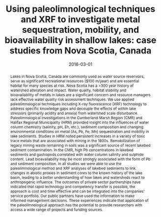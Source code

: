 ---
abstract: "Lakes in Nova Scotia, Canada are commonly used as water source reservoirs, serve as significant recreational resources ($100 m/year) and are essential habitat for many species at risk. Nova Scotia has a >300 year history of watershed alteration and impact.  Water quality, habitat stability and bioavailability of metals in lakes are a significant concern and resource managers lack effective water quality risk assessment techniques. We use applied paleolimnological techniques including X-ray fluorescence (XRF) technology to address specific knowledge gaps and decouple the effects of within lake stressors (primarily acidity and anoxia) from watershed scale disturbance.

Paleolimnological investigations in the Cumberland Marsh Region (CMR) and Halifax Regional Municipality (HRM) provided  insight into the influences of water column chemistry (salinity, pH, Eh, etc.), sediment composition and changing environmental conditions on metal (As, Pb, Fe, Mn) sequestration and mobility in lake sediments.  Studies in HRM noted persistent increases in a variety of toxic trace metals that are associated with mining in the 1800s. Remobilization of legacy mining waste remaining in soils was a significant source of recent lakebed sediment contamination. In the CMR, high Pb concentrations in lakebed sediments and gastropods correlated with water column salinity and sulphide content. Lead bioavailability may be most strongly associated with the form of Pb and sediment composition.

In all studies we were able to use the paleolimnological method and XRF analyses of lakebed sediments to link changes in abiotic proxies in sediment cores to the known history of the lake basin, leading to a better understanding of how lakes and watersheds react to anthropogenic influence.  The outcomes of private sector partnerships have indicated that rapid technology and competency transfer is possible, the approach is cost and time effective and can be integrated into the companies’ service portfolio. Our public partners have used the information to make informed management decisions. These experiences indicate that application of the paleolimnological approach has the potential to provide researchers with access a wide range of projects and funding sources."
authors: ["I.S. Spooner", "admin", "Christopher E. White"]
date: "2016-03-01"
doi: "10.1130/abs/2016NE-272067"
featured: false
image:
  caption: ""
  focal_point: ""
  preview_only: false
projects: []
publication: "Geological Socity of America Northeast Sectional Meeting"
publication_short: ""
publication_types: ["1"]
summary: ""
tags: []
title: "Using paleolimnological techniques and XRF to investigate metal sequestration, mobility, and bioavailability in shallow lakes: case studies from Nova Scotia, Canada"
url_code: ""
url_dataset: ""
url_pdf: ""
url_poster: ""
url_project: ""
url_slides: ""
url_source: ""
url_video: ""
---